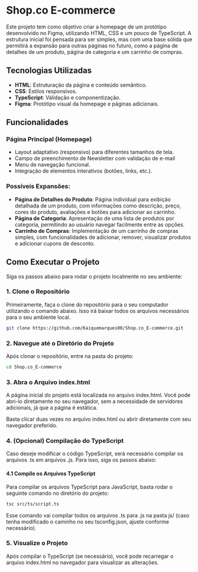 
# Shop.co E-commerce

Este projeto tem como objetivo criar a homepage de um protótipo desenvolvido no Figma, utilizando HTML, CSS e um pouco de TypeScript. A estrutura inicial foi pensada para ser simples, mas com uma base sólida que permitirá a expansão para outras páginas no futuro, como a página de detalhes de um produto, página de categoria e um carrinho de compras.

## Tecnologias Utilizadas

- **HTML**: Estruturação da página e conteúdo semântico.
- **CSS**: Estilos responsivos.
- **TypeScript**: Válidação e componentização.
- **Figma**: Protótipo visual da homepage e páginas adicionais.

## Funcionalidades

### Página Principal (Homepage)
- Layout adaptativo (responsivo) para diferentes tamanhos de tela.
- Campo de preenchimento de Newsletter com validação de e-mail
- Menu de navegação funcional.
- Integração de elementos interativos (botões, links, etc.).

### Possíveis Expansões:
- **Página de Detalhes do Produto**: Página individual para exibição detalhada de um produto, com informações como descrição, preço, cores do produto, avaliações e botões para adicionar ao carrinho.
- **Página de Categoria**: Apresentação de uma lista de produtos por categoria, permitindo ao usuário navegar facilmente entre as opções.
- **Carrinho de Compras**: Implementação de um carrinho de compras simples, com funcionalidades de adicionar, remover, visualizar produtos e adicionar cupons de desconto.

## Como Executar o Projeto

Siga os passos abaixo para rodar o projeto localmente no seu ambiente:

### 1. Clone o Repositório

Primeiramente, faça o clone do repositório para o seu computador utilizando o comando abaixo. Isso irá baixar todos os arquivos necessários para o seu ambiente local.

```bash
git clone https://github.com/Kaiquemarques00/Shop.co_E-commerce.git
```

### 2. Navegue até o Diretório do Projeto

Após clonar o repositório, entre na pasta do projeto:

```bash
cd Shop.co_E-commerce
```

### 3. Abra o Arquivo index.html

A página inicial do projeto está localizada no arquivo index.html. Você pode abri-lo diretamente no seu navegador, sem a necessidade de servidores adicionais, já que a página é estática.

Basta clicar duas vezes no arquivo index.html ou abrir diretamente com seu navegador preferido.

### 4. (Opcional) Compilação do TypeScript

Caso deseje modificar o código TypeScript, será necessário compilar os arquivos .ts em arquivos .js. Para isso, siga os passos abaixo:

#### 4.1 Compile os Arquivos TypeScript

Para compilar os arquivos TypeScript para JavaScript, basta rodar o seguinte comando no diretório do projeto:

```bash
tsc src/ts/script.ts
```

Esse comando vai compilar todos os arquivos .ts para .js na pasta js/ (caso tenha modificado o caminho no seu tsconfig.json, ajuste conforme necessário).

### 5. Visualize o Projeto

Após compilar o TypeScript (se necessário), você pode recarregar o arquivo index.html no navegador para visualizar as alterações.